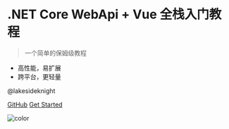 <!-- ![logo](_media/logo.jpg) -->

# .NET Core WebApi + Vue 全栈入门教程

> 一个简单的保姆级教程

- 高性能，易扩展
- 跨平台，更轻量

@lakesideknight

[GitHub](https://github.com/docsifyjs/docsify/)
[Get Started](#教程简介)

![color](#fff)

